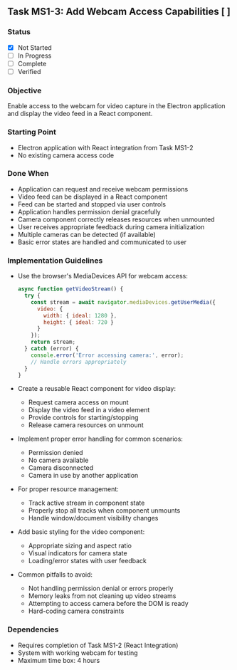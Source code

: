 ## Task MS1-3: Add Webcam Access Capabilities [ ]

### Status
- [x] Not Started
- [ ] In Progress
- [ ] Complete
- [ ] Verified

### Objective
Enable access to the webcam for video capture in the Electron application and display the video feed in a React component.

### Starting Point
- Electron application with React integration from Task MS1-2
- No existing camera access code

### Done When
- Application can request and receive webcam permissions
- Video feed can be displayed in a React component
- Feed can be started and stopped via user controls
- Application handles permission denial gracefully
- Camera component correctly releases resources when unmounted
- User receives appropriate feedback during camera initialization
- Multiple cameras can be detected (if available)
- Basic error states are handled and communicated to user

### Implementation Guidelines
- Use the browser's MediaDevices API for webcam access:
  ```javascript
  async function getVideoStream() {
    try {
      const stream = await navigator.mediaDevices.getUserMedia({
        video: {
          width: { ideal: 1280 },
          height: { ideal: 720 }
        }
      });
      return stream;
    } catch (error) {
      console.error('Error accessing camera:', error);
      // Handle errors appropriately
    }
  }
  ```

- Create a reusable React component for video display:
  - Request camera access on mount
  - Display the video feed in a video element
  - Provide controls for starting/stopping
  - Release camera resources on unmount

- Implement proper error handling for common scenarios:
  - Permission denied
  - No camera available
  - Camera disconnected
  - Camera in use by another application

- For proper resource management:
  - Track active stream in component state
  - Properly stop all tracks when component unmounts
  - Handle window/document visibility changes

- Add basic styling for the video component:
  - Appropriate sizing and aspect ratio
  - Visual indicators for camera state
  - Loading/error states with user feedback

- Common pitfalls to avoid:
  - Not handling permission denial or errors properly
  - Memory leaks from not cleaning up video streams
  - Attempting to access camera before the DOM is ready
  - Hard-coding camera constraints

### Dependencies
- Requires completion of Task MS1-2 (React Integration)
- System with working webcam for testing
- Maximum time box: 4 hours